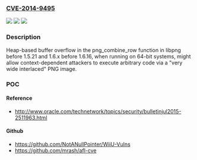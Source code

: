 ### [CVE-2014-9495](https://cve.mitre.org/cgi-bin/cvename.cgi?name=CVE-2014-9495)
![](https://img.shields.io/static/v1?label=Product&message=n%2Fa&color=blue)
![](https://img.shields.io/static/v1?label=Version&message=n%2Fa&color=blue)
![](https://img.shields.io/static/v1?label=Vulnerability&message=n%2Fa&color=brighgreen)

### Description

Heap-based buffer overflow in the png_combine_row function in libpng before 1.5.21 and 1.6.x before 1.6.16, when running on 64-bit systems, might allow context-dependent attackers to execute arbitrary code via a "very wide interlaced" PNG image.

### POC

#### Reference
- http://www.oracle.com/technetwork/topics/security/bulletinjul2015-2511963.html

#### Github
- https://github.com/NotANullPointer/WiiU-Vulns
- https://github.com/mrash/afl-cve

